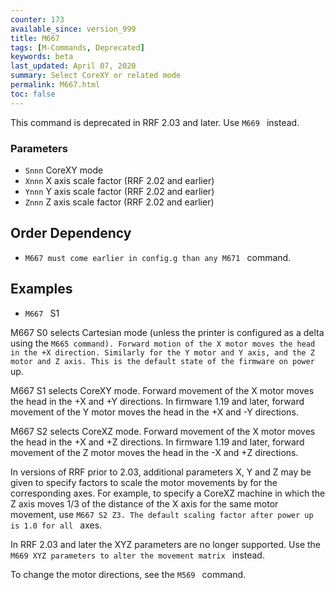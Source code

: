 ```yaml
---
counter: 173
available_since: version_999
title: M667
tags: [M-Commands, Deprecated] 
keywords: beta 
last_updated: April 07, 2020 
summary: Select CoreXY or related mode 
permalink: M667.html
toc: false 
---
```



This command is deprecated in RRF 2.03 and later. Use ` M669  ` instead.

### Parameters

* `Snnn` CoreXY mode
* `Xnnn` X axis scale factor (RRF 2.02 and earlier)
* `Ynnn` Y axis scale factor (RRF 2.02 and earlier)
* `Znnn` Z axis scale factor (RRF 2.02 and earlier)

## Order Dependency

* ` M667 must come earlier in config.g than any M671  ` command.

## Examples

* ` M667  ` S1

M667 S0 selects Cartesian mode (unless the printer is configured as a delta using the ` M665 command). Forward motion of the X motor moves the head in the +X direction. Similarly for the Y motor and Y axis, and the Z motor and Z axis. This is the default state of the firmware on power  ` up.

M667 S1 selects CoreXY mode. Forward movement of the X motor moves the head in the +X and +Y directions. In firmware 1.19 and later, forward movement of the Y motor moves the head in the +X and -Y directions.

M667 S2 selects CoreXZ mode. Forward movement of the X motor moves the head in the +X and +Z directions. In firmware 1.19 and later, forward movement of the Z motor moves the head in the -X and +Z directions.

In versions of RRF prior to 2.03, additional parameters X, Y and Z may be given to specify factors to scale the motor movements by for the corresponding axes. For example, to specify a CoreXZ machine in which the Z axis moves 1/3 of the distance of the X axis for the same motor movement, use ` M667 S2 Z3. The default scaling factor after power up is 1.0 for all  ` axes.

In RRF 2.03 and later the XYZ parameters are no longer supported. Use the ` M669 XYZ parameters to alter the movement matrix  ` instead.

To change the motor directions, see the ` M569  ` command.


